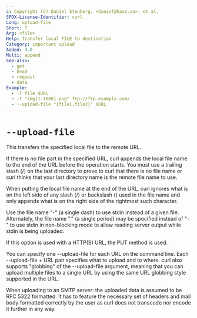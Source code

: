 ```yaml
---
c: Copyright (C) Daniel Stenberg, <daniel@haxx.se>, et al.
SPDX-License-Identifier: curl
Long: upload-file
Short: T
Arg: <file>
Help: Transfer local FILE to destination
Category: important upload
Added: 4.0
Multi: append
See-also:
  - get
  - head
  - request
  - data
Example:
  - -T file $URL
  - -T "img[1-1000].png" ftp://ftp.example.com/
  - --upload-file "{file1,file2}" $URL
---
```


# `--upload-file`

This transfers the specified local file to the remote URL.

If there is no file part in the specified URL, curl appends the local file
name to the end of the URL before the operation starts. You must use a
trailing slash (/) on the last directory to prove to curl that there is no
file name or curl thinks that your last directory name is the remote file name
to use.

When putting the local file name at the end of the URL, curl ignores what is
on the left side of any slash (/) or backslash (\) used in the file name and
only appends what is on the right side of the rightmost such character.

Use the file name "-" (a single dash) to use stdin instead of a given file.
Alternately, the file name "." (a single period) may be specified instead of
"-" to use stdin in non-blocking mode to allow reading server output while
stdin is being uploaded.

If this option is used with a HTTP(S) URL, the PUT method is used.

You can specify one --upload-file for each URL on the command line. Each
--upload-file + URL pair specifies what to upload and to where. curl also
supports "globbing" of the --upload-file argument, meaning that you can upload
multiple files to a single URL by using the same URL globbing style supported
in the URL.

When uploading to an SMTP server: the uploaded data is assumed to be RFC 5322
formatted. It has to feature the necessary set of headers and mail body
formatted correctly by the user as curl does not transcode nor encode it
further in any way.
